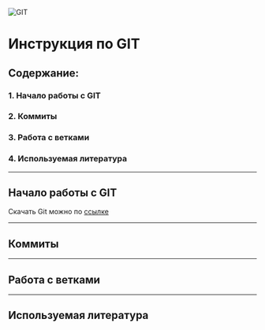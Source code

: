 ![GIT](git.png)
# Инструкция по GIT 

## Содержание:
### 1. Начало работы с GIT
### 2. Коммиты
### 3. Работа с ветками
### 4. Используемая литература

***

## Начало работы с GIT

Скачать Git можно по [ссылке](https://git-scm.com/)

***

## Коммиты

***

## Работа с ветками

***

## Используемая литература